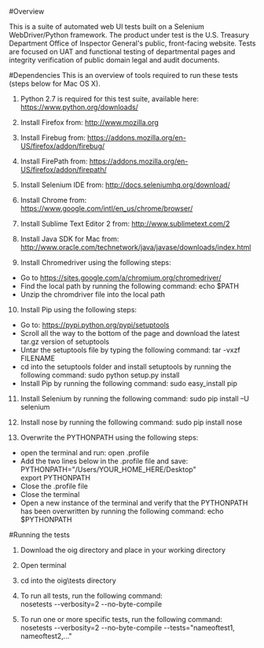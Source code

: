 #Overview

This is a suite of automated web UI tests built on a Selenium WebDriver/Python framework. The product under test is the U.S. Treasury Department Office of Inspector General's public, front-facing website. Tests are focused on UAT and functional testing of departmental pages and integrity verification of public domain legal and audit documents. 

#Dependencies
This is an overview of tools required to run these tests (steps below for Mac OS X).

1. Python 2.7 is required for this test suite, available here: https://www.python.org/downloads/

2. Install Firefox from: http://www.mozilla.org

3. Install Firebug from: https://addons.mozilla.org/en-US/firefox/addon/firebug/

4. Install FirePath from: https://addons.mozilla.org/en-US/firefox/addon/firepath/

5. Install Selenium IDE from: http://docs.seleniumhq.org/download/

6. Install Chrome from: https://www.google.com/intl/en_us/chrome/browser/

7. Install Sublime Text Editor 2 from: http://www.sublimetext.com/2

8. Install Java SDK for Mac from: http://www.oracle.com/technetwork/java/javase/downloads/index.html

9. Install Chromedriver using the following steps:
  - Go to https://sites.google.com/a/chromium.org/chromedriver/
  - Find the local path by running the following command: 
    echo $PATH
  - Unzip the chromdriver file into the local path

10. Install Pip using the following steps:
  - Go to: https://pypi.python.org/pypi/setuptools
  - Scroll all the way to the bottom of the page and download the latest tar.gz version of setuptools
  - Untar the setuptools file by typing the following command: tar -vxzf FILENAME
  - cd into the setuptools folder and install setuptools by running the following command: 
    sudo python setup.py install
  - Install Pip by running the following command: 
    sudo easy_install pip

11. Install Selenium by running the following command: 
    sudo pip install –U selenium

12. Install nose by running the following command: 
    sudo pip install nose

13. Overwrite the PYTHONPATH using the following steps:
  - open the terminal and run: open .profile
  - Add the two lines below in the .profile file and save: <br />
    PYTHONPATH="/Users/YOUR_HOME_HERE/Desktop"<br />
    export PYTHONPATH<br />
  - Close the .profile file
  - Close the terminal
  - Open a new instance of the terminal and verify that the PYTHONPATH has been overwritten by running the following command:
    echo $PYTHONPATH

#Running the tests

1. Download the oig directory and place in your working directory 

2. Open terminal

3. cd into the oig\tests directory

4. To run all tests, run the following command: <br />
    nosetests --verbosity=2 --no-byte-compile

5. To run one or more specific tests, run the following command: <br />
    nosetests --verbosity=2 --no-byte-compile --tests="nameoftest1, nameoftest2,..."
